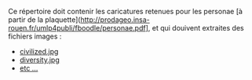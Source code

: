 Ce répertoire doit contenir les caricatures retenues pour les personae
[à partir de la plaquette](http://prodageo.insa-rouen.fr/umlp4publi/fboodle/personae.pdf], et qui douivent extraites des fichiers images :
 - [civilized.jpg](http://prodageo.insa-rouen.fr/umlp4publi/fboodle/111.personae/civilized.jpg)
 - [diversity.jpg](http://prodageo.insa-rouen.fr/umlp4publi/fboodle/111.personae/diversity.jpg)
 - [etc ...](http://prodageo.insa-rouen.fr/umlp4publi/fboodle/111.personae)
